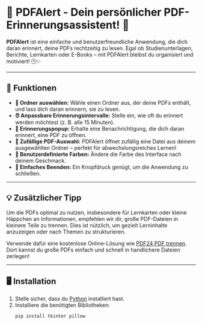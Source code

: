 # 📄 PDFAlert - Dein persönlicher PDF-Erinnerungsassistent! 🚀

**PDFAlert** ist eine einfache und benutzerfreundliche Anwendung, die dich daran erinnert, deine PDFs rechtzeitig zu lesen. Egal ob Studienunterlagen, Berichte, Lernkarten oder E-Books – mit PDFAlert bleibst du organisiert und motiviert! 🕒✨

---

## 🎯 Funktionen

- **📂 Ordner auswählen:** Wähle einen Ordner aus, der deine PDFs enthält, und lass dich daran erinnern, sie zu lesen.  
- **⏰ Anpassbare Erinnerungsintervalle:** Stelle ein, wie oft du erinnert werden möchtest (z. B. alle 15 Minuten).  
- **🔔 Erinnerungspopup:** Erhalte eine Benachrichtigung, die dich daran erinnert, eine PDF zu öffnen.  
- **🎲 Zufällige PDF-Auswahl:** PDFAlert öffnet zufällig eine Datei aus deinem ausgewählten Ordner – perfekt für abwechslungsreiches Lernen!  
- **🎨 Benutzerdefinierte Farben:** Ändere die Farbe des Interface nach deinem Geschmack.  
- **🚪 Einfaches Beenden:** Ein Knopfdruck genügt, um die Anwendung zu schließen.  

---

## 💡 Zusätzlicher Tipp

Um die PDFs optimal zu nutzen, insbesondere für Lernkarten oder kleine Häppchen an Informationen, empfehlen wir dir, große PDF-Dateien in kleinere Teile zu trennen. Dies ist nützlich, um gezielt Lerninhalte anzuzeigen oder nach Themen zu strukturieren.  

Verwende dafür eine kostenlose Online-Lösung wie [PDF24 PDF trennen](https://tools.pdf24.org/de/pdf-trennen). Dort kannst du große PDFs einfach und schnell in handlichere Dateien zerlegen!  

---

## 🖥️ Installation

1. Stelle sicher, dass du [Python](https://www.python.org/) installiert hast.  
2. Installiere die benötigten Bibliotheken:  
   ```bash
   pip install tkinter pillow
